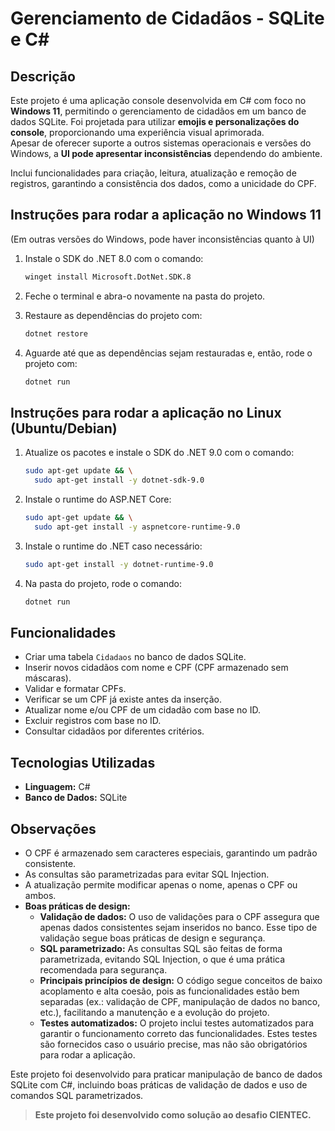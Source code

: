 # Gerenciamento de Cidadãos - SQLite e C#

## Descrição
Este projeto é uma aplicação console desenvolvida em C# com foco no **Windows 11**, permitindo o gerenciamento de cidadãos em um banco de dados SQLite. Foi projetada para utilizar **emojis e personalizações do console**, proporcionando uma experiência visual aprimorada.  
Apesar de oferecer suporte a outros sistemas operacionais e versões do Windows, a **UI pode apresentar inconsistências** dependendo do ambiente.

Inclui funcionalidades para criação, leitura, atualização e remoção de registros, garantindo a consistência dos dados, como a unicidade do CPF.

## Instruções para rodar a aplicação no **Windows 11**
(Em outras versões do Windows, pode haver inconsistências quanto à UI)

1. Instale o SDK do .NET 8.0 com o comando:  
    ```sh
    winget install Microsoft.DotNet.SDK.8
    ```

2. Feche o terminal e abra-o novamente na pasta do projeto.

3. Restaure as dependências do projeto com:  
    ```sh
    dotnet restore
    ```

4. Aguarde até que as dependências sejam restauradas e, então, rode o projeto com:  
    ```sh
    dotnet run
    ```

## Instruções para rodar a aplicação no **Linux (Ubuntu/Debian)**

1. Atualize os pacotes e instale o SDK do .NET 9.0 com o comando:
    ```sh
    sudo apt-get update && \
      sudo apt-get install -y dotnet-sdk-9.0
    ```

2. Instale o runtime do ASP.NET Core:
    ```sh
    sudo apt-get update && \
      sudo apt-get install -y aspnetcore-runtime-9.0
    ```

3. Instale o runtime do .NET caso necessário:
    ```sh
    sudo apt-get install -y dotnet-runtime-9.0
    ```

4. Na pasta do projeto, rode o comando:
    ```sh
    dotnet run
    ```

## Funcionalidades
- Criar uma tabela `Cidadaos` no banco de dados SQLite.
- Inserir novos cidadãos com nome e CPF (CPF armazenado sem máscaras).
- Validar e formatar CPFs.
- Verificar se um CPF já existe antes da inserção.
- Atualizar nome e/ou CPF de um cidadão com base no ID.
- Excluir registros com base no ID.
- Consultar cidadãos por diferentes critérios.

## Tecnologias Utilizadas
- **Linguagem:** C#
- **Banco de Dados:** SQLite

## Observações
- O CPF é armazenado sem caracteres especiais, garantindo um padrão consistente.
- As consultas são parametrizadas para evitar SQL Injection.
- A atualização permite modificar apenas o nome, apenas o CPF ou ambos.
- **Boas práticas de design:**  
  - **Validação de dados:** O uso de validações para o CPF assegura que apenas dados consistentes sejam inseridos no banco. Esse tipo de validação segue boas práticas de design e segurança.
  - **SQL parametrizado:** As consultas SQL são feitas de forma parametrizada, evitando SQL Injection, o que é uma prática recomendada para segurança.
  - **Principais princípios de design:** O código segue conceitos de baixo acoplamento e alta coesão, pois as funcionalidades estão bem separadas (ex.: validação de CPF, manipulação de dados no banco, etc.), facilitando a manutenção e a evolução do projeto.
  - **Testes automatizados:** O projeto inclui testes automatizados para garantir o funcionamento correto das funcionalidades. Estes testes são fornecidos caso o usuário precise, mas não são obrigatórios para rodar a aplicação.

Este projeto foi desenvolvido para praticar manipulação de banco de dados SQLite com C#, incluindo boas práticas de validação de dados e uso de comandos SQL parametrizados.

> **Este projeto foi desenvolvido como solução ao desafio CIENTEC.**

